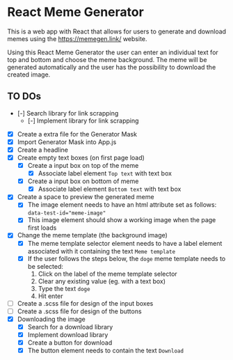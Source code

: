 # React Meme Generator

This is a web app with React that allows for users to generate and download memes using the https://memegen.link/ website.

Using this React Meme Generator the user can enter an individual text for top and bottom and choose the meme background. The meme will be generated automatically and the user has the possibility to download the created image.

## TO DOs

- [-] Search library for link scrapping
  - [-] Implement library for link scrapping
- [x] Create a extra file for the Generator Mask
- [x] Import Generator Mask into App.js
- [x] Create a headline
- [x] Create empty text boxes (on first page load)
  - [x] Create a input box on top of the meme
    - [x] Associate label element `Top text` with text box
  - [x] Create a input box on bottom of meme
    - [x] Associate label element `Bottom text` with text box
- [x] Create a space to preview the generated meme
  - [x] The image element needs to have an html attribute set as follows: `data-test-id="meme-image"`
  - [x] This image element should show a working image when the page first loads
- [x] Change the meme template (the background image)
  - [x] The meme template selector element needs to have a label element associated with it containing the text `Meme template`
  - [x] If the user follows the steps below, the `doge` meme template needs to be selected:
    1. Click on the label of the meme template selector
    2. Clear any existing value (eg. with a text box)
    3. Type the text `doge`
    4. Hit enter
- [ ] Create a .scss file for design of the input boxes
- [ ] Create a .scss file for design of the buttons
- [x] Downloading the image
  - [x] Search for a download library
  - [x] Implement download library
  - [x] Create a button for download
  - [x] The button element needs to contain the text `Download`
